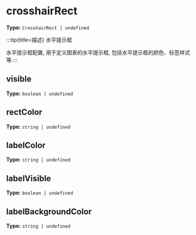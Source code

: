 # crosshairRect

**Type:** `CrosshairRect | undefined`

:::tip{title=描述}
水平提示框



水平提示框配置, 用于定义图表的水平提示框, 包括水平提示框的颜色、标签样式等.:::


 


## visible

**Type:** `boolean | undefined`

## rectColor

**Type:** `string | undefined`

## labelColor

**Type:** `string | undefined`

## labelVisible

**Type:** `boolean | undefined`

## labelBackgroundColor

**Type:** `string | undefined`

